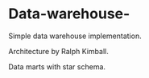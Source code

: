 # Data-warehouse-
Simple data warehouse implementation. 

Architecture by Ralph Kimball. 

Data marts with star schema.
